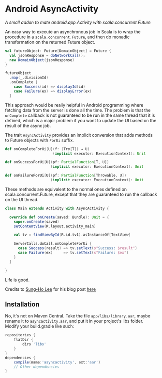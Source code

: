 Android AsyncActivity
=====================
*A small addon to mate android.app.Activity with scala.concurrent.Future*

An easy way to execute an asynchronous job in Scala is to wrap the procedure in a `scala.concurrent.Future`, and 
then do monadic transformation on the returned Future object.

```scala
val futureObject: Future[DomainObject] = Future {
  val jsonResponse = doNetworkCall();
  new DomainObject(jsonResponse)
}

futureObject
  .map(_.divisionId)
  .onComplete {
    case Success(id) => displayId(id)
    case Failure(ex) => displayError(ex)
  }
```

This approach would be really helpful in Android programming where fetching data from the server is done all the 
time. The problem is that the `onComplete` callback is not guaranteed to be run in the same thread that it is 
defined, which is a major problem if you want to update the UI based on the result of the async job.

The trait `AsyncActivity` provides an implicit conversion that adds methods to Future objects with `ForUi` suffix.

```scala
def onCompleteForUi[U](f: (Try[T]) ⇒ U)
                      (implicit executor: ExecutionContext): Unit

def onSuccessForUi[U](pf: PartialFunction[T, U])
                     (implicit executor: ExecutionContext): Unit

def onFailureForUi[U](pf: PartialFunction[Throwable, U])
                     (implicit executor: ExecutionContext): Unit
```

These methods are equivalent to the normal ones defined on scala.concurrent.Future, except that they are guaranteed 
to run the callback on the UI thread.

```scala
class Main extends Activity with AsyncActivity {

  override def onCreate(saved: Bundle): Unit = {
    super.onCreate(saved)
    setContentView(R.layout.activity_main)

    val tv = findViewById(R.id.tv1).asInstanceOf[TextView]

    ServerCalls.doCall.onCompleteForUi {
      case Success(result) => tv.setText(s"Success: $result")
      case Failure(ex)     => tv.setText(s"Failure: $ex")
    }
  }

}
```

Life is good.

Credits to [Sung-Ho Lee](https://github.com/pocorall) for his blog post 
[here](http://blog.scaloid.org/2013/11/using-scalaconcurrentfuture-in-android.html)

Installation
------------

No, it's not on Maven Central. Take the file `app/libs/library.aar`, maybe rename it to `asyncactivity.aar`, and put 
it in your project's libs folder. Modify your build.gradle like such:

```Groovy
repositories {
    flatDir {
        dirs 'libs'
    }
}
dependencies {
    compile(name:'asyncactivity', ext:'aar')
    // Other dependencies
}
```






